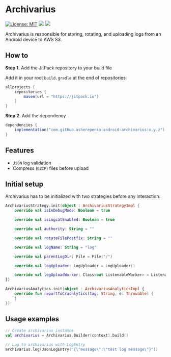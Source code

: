 # Archivarius

[![License: MIT](https://img.shields.io/badge/License-MIT-blue.svg)](https://opensource.org/licenses/MIT)
[![](https://jitci.com/gh/asherepenko/android-archivarius/svg)](https://jitci.com/gh/asherepenko/android-archivarius)
[![](https://jitpack.io/v/asherepenko/android-archivarius.svg)](https://jitpack.io/#asherepenko/android-archivarius) 

Archivarius is responsible for storing, rotating, and uploading logs from an Android device to AWS S3.

## How to

**Step 1.** Add the JitPack repository to your build file

Add it in your root `build.gradle` at the end of repositories:

```groovy
allprojects {
    repositories {
        maven(url = "https://jitpack.io")
    }
}
```

**Step 2.** Add the dependency

```groovy
dependencies {
    implementation("com.github.asherepenko:android-archivarius:x.y.z")
}
```

## Features

- `JSON` log validation
- Compress (`GZIP`) files before upload

## Initial setup

Archivarius has to be initialized with two strategies before any interaction:

```kotlin
ArchivariusStrategy.init(object : ArchivariusStrategyImpl {
    override val isInDebugMode: Boolean = true

    override val isLogcatEnabled: Boolean = true

    override val authority: String = ""

    override val rotateFilePostfix: String = ""

    override val logName: String = "log"

    override val parentLogDir: File = File("/")

    override val logUploader: LogUploader = LogUploader()

    override val logUploadWorker: Class<out ListenableWorker> = ListenableWorker::class.java
})

ArchivariusAnalytics.init(object : ArchivariusAnalyticsImpl {
    override fun reportToCrashlytics(tag: String, e: Throwable) {
    }
})
```

## Usage examples

```kotlin
// Create archivarius instance
val archivarius = Archivarius.Builder(context).build()

// Log to archivarius with LogEntry
archivarius.log(JsonLogEntry("{\"message\":\"test log message\"}"))
```
